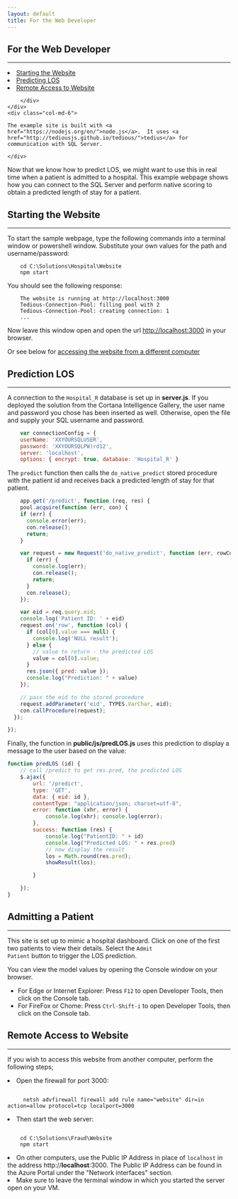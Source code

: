 ```yaml
---
layout: default
title: For the Web Developer
---
```


## For the Web Developer
------------------------------
<div class="row">
    <div class="col-md-6">
        <div class="toc">
          <li><a href="#starting">Starting the Website</a></li>
          <li><a href="#scoring">Predicting LOS</a></li>
          <li><a href="#remoteaccess">Remote Access to Website</a></li>

        </div>
    </div>
    <div class="col-md-6">

    The example site is built with <a href="https://nodejs.org/en/">node.js</a>.  It uses <a href="http://tediousjs.github.io/tedious/">tedius</a> for communication with SQL Server.  

    </div>
</div>

Now that we know how to predict LOS, we might want to use this in real time when a patient is admitted to a hospital.  This example webpage shows how you can connect to the SQL Server and perform native scoring to obtain a predicted length of stay for a patient.

<a id="starting" />

<h2>Starting the Website</h2>
<hr/>
To start the sample webpage, type the following commands into  a terminal window or powershell window.  Substitute your own values for <span class="onp">the path and </span> username/password:

```
    cd C:\Solutions\Hospital\Website
    npm start
```

You should see the following response:

```
    The website is running at http://localhost:3000
    Tedious-Connection-Pool: filling pool with 2
    Tedious-Connection-Pool: creating connection: 1
    ...
```

Now leave this window open and open the url [http://localhost:3000](http://localhost:3000) in your browser.  

Or see below for <a href="#remoteaccess">accessing the website from a different computer</a>

<a id="scoring" />
<h2>Prediction LOS</h2>
<hr/>

A connection to the `Hospital_R` database is set up in  **server.js**.  If you deployed the solution from the Cortana Intelligence Gallery, the user name and password you chose has been inserted as well.  Otherwise, open the file and supply your SQL username and password.

```javascript
    var connectionConfig = {
    userName: 'XXYOURSQLUSER',
    password: 'XXYOURSQLPW)rd12',
    server: 'localhost',
    options: { encrypt: true, database: 'Hospital_R' }
```

The `predict` function then calls the `do_native_predict` stored procedure with the patient id and receives back a predicted length of stay for that patient.

```javascript
    app.get('/predict', function (req, res) {
    pool.acquire(function (err, con) {
    if (err) {
      console.error(err);
      con.release();
      return;
    }

    var request = new Request('do_native_predict', function (err, rowCount) {
      if (err) {
        console.log(err);
        con.release();      
        return;
      }
      con.release();
    });

    var eid = req.query.eid;
    console.log('Patient ID: ' + eid)
    request.on('row', function (col) {
      if (col[0].value === null) {
        console.log('NULL result');
      } else {
        // value to return - the predicted LOS
        value = col[0].value;
      }
      res.json({ pred: value });
      console.log("Prediction: " + value)
    });

    // pass the eid to the stored procedure
    request.addParameter('eid', TYPES.VarChar, eid);
    con.callProcedure(request);
  });

});
```

Finally, the function in  **public/js/predLOS.js** uses this prediction to display a message to the user based on the value:

```javascript
function predLOS (id) {
    // call /predict to get res.pred, the predicted LOS
    $.ajax({
        url: '/predict',
        type: 'GET',
        data: { eid: id },
        contentType: "application/json; charset=utf-8",
        error: function (xhr, error) {
            console.log(xhr); console.log(error);
        },
        success: function (res) {
            console.log("PatientID: " + id)
            console.log("Predicted LOS: " + res.pred)
            // now display the result
            los = Math.round(res.pred);
            showResult(los);

        }

    });  
}
```


<a id="example" />
<h2> Admitting a Patient</h2>
<hr/>

This site is set up to mimic a hospital dashboard.  Click on one of the first two patients to view their details.  Select the <code>Admit Patient</code> button to trigger the LOS prediction. 

You can view the model values by opening the Console window on your browser.

* For Edge or Internet Explorer: Press `F12` to open Developer Tools, then click on the Console tab.
* For FireFox or Chome: Press `Ctrl-Shift-i` to open Developer Tools, then click on the Console tab.



<div id="remoteaccess">
<h2> Remote Access to Website</h2>
<hr/>

If you wish to access this website from another computer, perform the following steps;

<li>  Open the firewall for port 3000:
<div class="highlighter-rouge"><pre class="highlight"><code> 
     netsh advfirewall firewall add rule name="website" dir=in action=allow protocol=tcp localport=3000 
</code></pre></div>
</li>
<li>  Then start the web server:
<div class="highlighter-rouge"><pre class="highlight"><code> 
    cd C:\Solutions\Fraud\Website
    npm start
</code></pre></div>
</li>
<li> On other computers, use the Public IP Address in place of <code>localhost</code> in the address http://<strong>localhost</strong>:3000.  The Public IP Address  can be found in the Azure Portal under the "Network interfaces" section.
</li>
<li> Make sure to leave the terminal window in which you started the server open on your VM.
</li>
</div>
